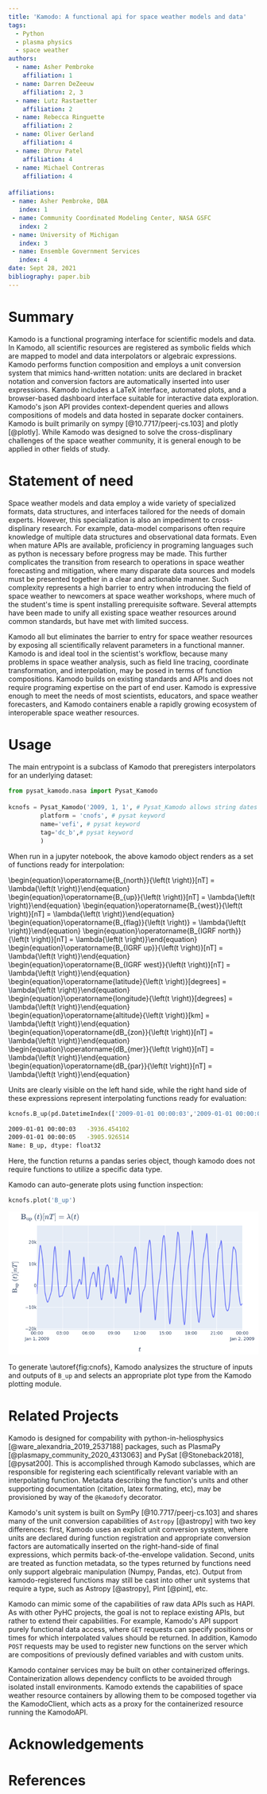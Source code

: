 ```yaml
---
title: 'Kamodo: A functional api for space weather models and data'
tags:
  - Python
  - plasma physics
  - space weather
authors:
  - name: Asher Pembroke
    affiliation: 1
  - name: Darren DeZeeuw
    affiliation: 2, 3
  - name: Lutz Rastaetter
    affiliation: 2
  - name: Rebecca Ringuette
    affiliation: 2
  - name: Oliver Gerland
    affiliation: 4
  - name: Dhruv Patel
    affiliation: 4
  - name: Michael Contreras
    affiliation: 4

affiliations:
 - name: Asher Pembroke, DBA
   index: 1
 - name: Community Coordinated Modeling Center, NASA GSFC
   index: 2
 - name: University of Michigan
   index: 3
 - name: Ensemble Government Services
   index: 4
date: Sept 28, 2021
bibliography: paper.bib
---
```


# Summary

Kamodo is a functional programing interface for scientific models and data.
In Kamodo, all scientific resources are registered as symbolic fields which are mapped to model and data interpolators or algebraic expressions.
Kamodo performs function composition and employs a unit conversion system that mimics hand-written notation: units are declared in bracket notation and conversion factors are automatically inserted into user expressions.
Kamodo includes a LaTeX interface, automated plots, and a browser-based dashboard interface suitable for interactive data exploration.
Kamodo's json API provides context-dependent queries and allows compositions of models and data hosted in separate docker containers.
Kamodo is built primarily on sympy [@10.7717/peerj-cs.103] and plotly [@plotly].
While Kamodo was designed to solve the cross-displinary challenges of the space weather community, it is general enough to be applied in other fields of study.

# Statement of need

Space weather models and data employ a wide variety of specialized formats, data structures, and interfaces tailored for the needs of domain experts.
However, this specialization is also an impediment to cross-displinary research.
For example, data-model comparisons often require knowledge of multiple data structures and observational data formats.
Even when mature APIs are available, proficiency in programing languages such as python is necessary before progress may be made.
This further complicates the transition from research to operations in space weather forecasting and mitigation, where many disparate data sources and models must be presented together in a clear and actionable manner.
Such complexity represents a high barrier to entry when introducing the field of space weather to newcomers at space weather workshops, where much of the student's time is spent installing prerequisite software.
Several attempts have been made to unify all existing space weather resources around common standards, but have met with limited success.


Kamodo all but eliminates the barrier to entry for space weather resources by exposing all scientifically relavent parameters in a functional manner.
Kamodo is and ideal tool in the scientist's workflow, because many problems in space weather analysis, such as field line tracing, coordinate transformation, and interpolation, may be posed in terms of function compositions.
Kamodo builds on existing standards and APIs and does not require programing expertise on the part of end user.
Kamodo is expressive enough to meet the needs of most scientists, educators, and space weather forecasters, and Kamodo containers enable a rapidly growing ecosystem of interoperable space weather resources.

# Usage

The main entrypoint is a subclass of Kamodo that preregisters interpolators for an underlying dataset:

```python
from pysat_kamodo.nasa import Pysat_Kamodo

kcnofs = Pysat_Kamodo('2009, 1, 1', # Pysat_Kamodo allows string dates
         platform = 'cnofs', # pysat keyword
         name='vefi', # pysat keyword
         tag='dc_b',# pysat keyword
         )
```

When run in a jupyter notebook, the above kamodo object renders as a set of functions ready for interpolation: 

\begin{equation}\operatorname{B_{north}}{\left(t \right)}[nT] = \lambda{\left(t \right)}\end{equation}
\begin{equation}\operatorname{B_{up}}{\left(t \right)}[nT] = \lambda{\left(t \right)}\end{equation}
\begin{equation}\operatorname{B_{west}}{\left(t \right)}[nT] = \lambda{\left(t \right)}\end{equation}
\begin{equation}\operatorname{B_{flag}}{\left(t \right)} = \lambda{\left(t \right)}\end{equation}
\begin{equation}\operatorname{B_{IGRF north}}{\left(t \right)}[nT] = \lambda{\left(t \right)}\end{equation}
\begin{equation}\operatorname{B_{IGRF up}}{\left(t \right)}[nT] = \lambda{\left(t \right)}\end{equation}
\begin{equation}\operatorname{B_{IGRF west}}{\left(t \right)}[nT] = \lambda{\left(t \right)}\end{equation}
\begin{equation}\operatorname{latitude}{\left(t \right)}[degrees] = \lambda{\left(t \right)}\end{equation}
\begin{equation}\operatorname{longitude}{\left(t \right)}[degrees] = \lambda{\left(t \right)}\end{equation}
\begin{equation}\operatorname{altitude}{\left(t \right)}[km] = \lambda{\left(t \right)}\end{equation}
\begin{equation}\operatorname{dB_{zon}}{\left(t \right)}[nT] = \lambda{\left(t \right)}\end{equation}
\begin{equation}\operatorname{dB_{mer}}{\left(t \right)}[nT] = \lambda{\left(t \right)}\end{equation}
\begin{equation}\operatorname{dB_{par}}{\left(t \right)}[nT] = \lambda{\left(t \right)}\end{equation}

Units are clearly visible on the left hand side, while the right hand side of these expressions represent interpolating functions ready for evaluation:

```python
kcnofs.B_up(pd.DatetimeIndex(['2009-01-01 00:00:03','2009-01-01 00:00:05']))
```
```sh
2009-01-01 00:00:03   -3936.454102
2009-01-01 00:00:05   -3905.926514
Name: B_up, dtype: float32
```

Here, the function returns a pandas series object, though kamodo does not require functions to utilize a specific data type. 

Kamodo can auto-generate plots using function inspection:

```python
kcnofs.plot('B_up')
```

![Auto-generated plot of CNOFs Vefi instrument.\label{fig:cnofs}](https://github.com/pysat/pysatKamodo/blob/master/docs/cnofs_B_up.png)


To generate \autoref{fig:cnofs}, Kamodo analysizes the structure of inputs and outputs of `B_up` and selects an appropriate plot type from the Kamodo plotting module.


# Related Projects

Kamodo is designed for compability with python-in-heliosphysics [@ware_alexandria_2019_2537188] packages, such as PlasmaPy [@plasmapy_community_2020_4313063] and PySat [@Stoneback2018], [@pysat200].
This is accomplished through Kamodo subclasses, which are responsible for registering each scientifically relevant variable with an interpolating function.
Metadata describing the function's units and other supporting documentation (citation, latex formating, etc), may be provisioned by way of the `@kamodofy` decorator.

Kamodo's unit system is built on SymPy [@10.7717/peerj-cs.103] and shares many of the unit conversion capabilities of `Astropy` [@astropy] with two key differences: first, Kamodo uses an explicit unit conversion system, where units are declared during function registration and appropriate conversion factors are automatically inserted on the right-hand-side of final expressions, which permits back-of-the-envelope validation.
Second, units are treated as function metadata, so the types returned by functions need only support algebraic manipulation (Numpy, Pandas, etc).
Output from kamodo-registered functions may still be cast into other unit systems that require a type, such as Astropy [@astropy], Pint [@pint], etc.

Kamodo can mimic some of the capabilities of raw data APIs such as HAPI.
As with other PyHC projects, the goal is not to replace existing APIs, but rather to extend their capabilities.
For example, Kamodo's API support purely functional data access, where `GET` requests can specify positions or times for which interpolated values should be returned.
In addition, Kamodo `POST` requests may be used to register new functions on the server which are compositions of previously defined variables and with custom units.

Kamodo container services may be built on other containerized offerings.
Containerization allows dependency conflicts to be avoided through isolated install environments.
Kamodo extends the capabilities of space weather resource containers by allowing them to be composed together via the KamodoClient, which acts as a proxy for the containerized resource running the KamodoAPI.



# Acknowledgements



# References